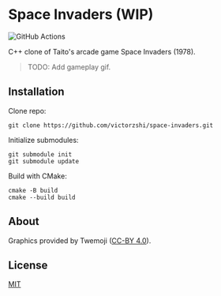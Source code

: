 # Space Invaders (WIP)

![GitHub Actions](https://github.com/victorzshi/space-invaders/actions/workflows/github-actions.yml/badge.svg)

C++ clone of Taito's arcade game Space Invaders (1978).

> TODO: Add gameplay gif.

## Installation

Clone repo:

```
git clone https://github.com/victorzshi/space-invaders.git
```

Initialize submodules:

```
git submodule init
git submodule update
```

Build with CMake:

```
cmake -B build
cmake --build build
```

## About

Graphics provided by Twemoji ([CC-BY 4.0](https://creativecommons.org/licenses/by/4.0/)).

## License

[MIT](https://choosealicense.com/licenses/mit/)
